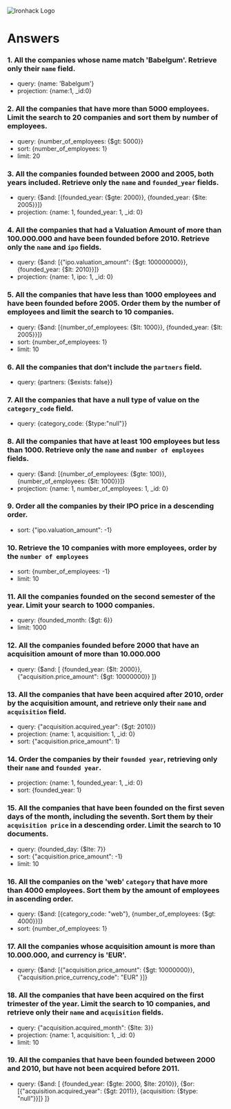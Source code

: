 ![Ironhack Logo](https://i.imgur.com/1QgrNNw.png)

# Answers

### 1. All the companies whose name match 'Babelgum'. Retrieve only their `name` field.

- query: {name: 'Babelgum'}
- projection: {name:1, _id:0}

### 2. All the companies that have more than 5000 employees. Limit the search to 20 companies and sort them by **number of employees**.

- query: {number_of_employees: {$gt: 5000}}
- sort: {number_of_employees: 1}
- limit: 20

### 3. All the companies founded between 2000 and 2005, both years included. Retrieve only the `name` and `founded_year` fields.

- query: {$and: [{founded_year: {$gte: 2000}}, {founded_year: {$lte: 2005}}]}
- projection: {name: 1, founded_year: 1, _id: 0}

### 4. All the companies that had a Valuation Amount of more than 100.000.000 and have been founded before 2010. Retrieve only the `name` and `ipo` fields.

- query: {$and: [{"ipo.valuation_amount": {$gt: 100000000}}, {founded_year: {$lt: 2010}}]}
- projection: {name: 1, ipo: 1, _id: 0}

### 5. All the companies that have less than 1000 employees and have been founded before 2005. Order them by the number of employees and limit the search to 10 companies.

- query: {$and: [{number_of_employees: {$lt: 1000}}, {founded_year: {$lt: 2005}}]}
- sort: {number_of_employees: 1}
- limit: 10

### 6. All the companies that don't include the `partners` field.

- query: {partners: {$exists: false}}

### 7. All the companies that have a null type of value on the `category_code` field.

- query: {category_code: {$type:"null"}}

### 8. All the companies that have at least 100 employees but less than 1000. Retrieve only the `name` and `number of employees` fields.

- query: {$and: [{number_of_employees: {$gte: 100}}, {number_of_employees: {$lt: 1000}}]}
- projection: {name: 1, number_of_employees: 1, _id: 0}

### 9. Order all the companies by their IPO price in a descending order.

- sort: {"ipo.valuation_amount": -1}

### 10. Retrieve the 10 companies with more employees, order by the `number of employees`

- sort: {number_of_employees: -1}
- limit: 10

### 11. All the companies founded on the second semester of the year. Limit your search to 1000 companies.

- query: {founded_month: {$gt: 6}}
- limit: 1000

### 12. All the companies founded before 2000 that have an acquisition amount of more than 10.000.000

- query: {$and: [ {founded_year: {$lt: 2000}}, {"acquisition.price_amount": {$gt: 10000000}} ]}

### 13. All the companies that have been acquired after 2010, order by the acquisition amount, and retrieve only their `name` and `acquisition` field.

- query: {"acquisition.acquired_year": {$gt: 2010}}
- projection: {name: 1, acquisition: 1, _id: 0}
- sort: {"acquisition.price_amount": 1}

### 14. Order the companies by their `founded year`, retrieving only their `name` and `founded year`.

- projection: {name: 1, founded_year: 1, _id: 0}
- sort: {founded_year: 1}

### 15. All the companies that have been founded on the first seven days of the month, including the seventh. Sort them by their `acquisition price` in a descending order. Limit the search to 10 documents.

- query: {founded_day: {$lte: 7}}
- sort: {"acquisition.price_amount": -1}
- limit: 10

### 16. All the companies on the 'web' `category` that have more than 4000 employees. Sort them by the amount of employees in ascending order.

- query: {$and: [{category_code: "web"}, {number_of_employees: {$gt: 4000}}]}
- sort: {number_of_employees: 1}

### 17. All the companies whose acquisition amount is more than 10.000.000, and currency is 'EUR'.

- query: {$and: [{"acquisition.price_amount": {$gt: 10000000}}, {"acquisition.price_currency_code": "EUR" }]}

### 18. All the companies that have been acquired on the first trimester of the year. Limit the search to 10 companies, and retrieve only their `name` and `acquisition` fields.

- query: {"acquisition.acquired_month": {$lte: 3}}
- projection: {name: 1, acquisition: 1, _id: 0}
- limit: 10

### 19. All the companies that have been founded between 2000 and 2010, but have not been acquired before 2011.

- query: {$and: [ {founded_year: {$gte: 2000, $lte: 2010}}, {$or: [{"acquisition.acquired_year": {$gt: 2011}}, {acquisition: {$type: "null"}}]} ]}
